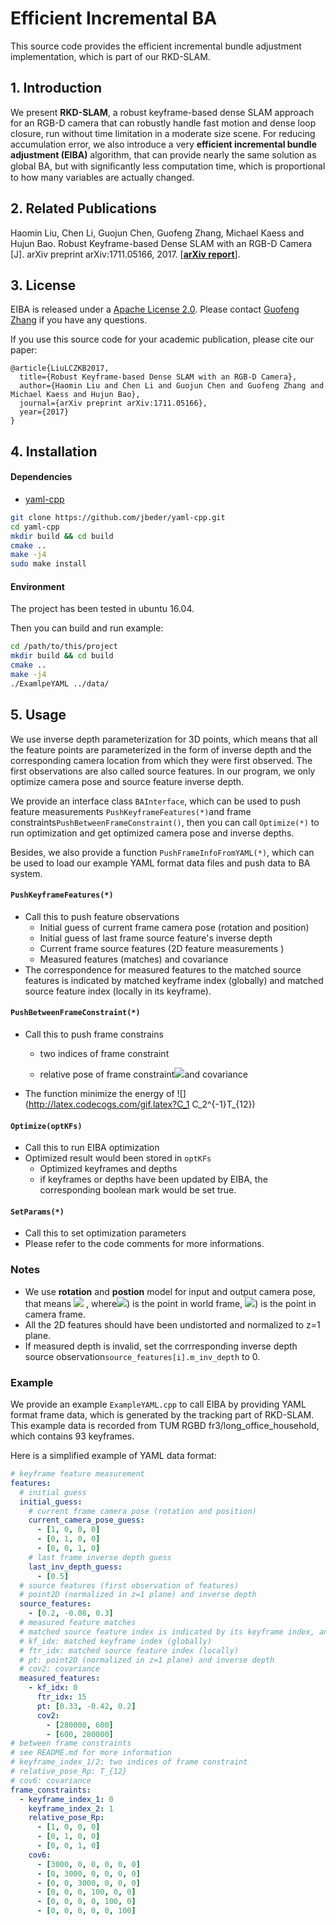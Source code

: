 # Efficient Incremental BA

This source code provides the efficient incremental bundle adjustment implementation, which is part of our RKD-SLAM.

## 1. Introduction

We present **RKD-SLAM**, a robust keyframe-based dense SLAM approach for an RGB-D camera that can robustly handle fast motion and dense loop closure, run without time limitation in a moderate size scene. For reducing accumulation error, we also introduce a very **efficient incremental bundle adjustment (EIBA)** algorithm, that can provide nearly the same solution as global BA, but with signiﬁcantly less computation time, which is proportional to how many variables are actually changed.

## 2. Related Publications

Haomin Liu, Chen Li, Guojun Chen, Guofeng Zhang, Michael Kaess and Hujun Bao. Robust Keyframe-based Dense SLAM with an RGB-D Camera [J]. arXiv preprint arXiv:1711.05166, 2017. [**[arXiv report](https://arxiv.org/abs/1711.05166)**].


## 3. License

EIBA is released under a [Apache License 2.0](https://www.apache.org/licenses/LICENSE-2.0). Please contact [Guofeng Zhang](mailto:zhangguofeng@cad.zju.edu.cn) if you have any questions.

If you use this source code for your academic publication, please cite our paper:

    @article{LiuLCZKB2017,
      title={Robust Keyframe-based Dense SLAM with an RGB-D Camera},
      author={Haomin Liu and Chen Li and Guojun Chen and Guofeng Zhang and Michael Kaess and Hujun Bao},
      journal={arXiv preprint arXiv:1711.05166},
      year={2017}
    }

## 4. Installation

#### Dependencies
- [yaml-cpp](https://github.com/jbeder/yaml-cpp) 

```bash
git clone https://github.com/jbeder/yaml-cpp.git
cd yaml-cpp
mkdir build && cd build
cmake ..
make -j4
sudo make install
```

#### Environment

The project has been tested in ubuntu 16.04.

Then you can build and run example: 

```bash
cd /path/to/this/project
mkdir build && cd build
cmake ..
make -j4
./ExamlpeYAML ../data/
```

## 5. Usage

We use inverse depth parameterization for 3D points, which means that all the feature points are parameterized in the form of inverse depth and the corresponding camera location from which they were first observed. The first observations are also called source features. In our program, we only optimize camera pose and source feature inverse depth.

We provide an interface class `BAInterface`, which can be used to push feature measurements `PushKeyframeFeatures(*)`and frame constraints`PushBetweenFrameConstraint()`, then you can call `Optimize(*)` to run optimization and get optimized camera pose and inverse depths.

Besides, we also provide a function `PushFrameInfoFromYAML(*)`, which can be used to load our example YAML format data files and push data to BA system.

#### `PushKeyframeFeatures(*)`

- Call this to push feature observations
  - Initial guess of current frame camera pose (rotation and position)
  - Initial guess of last frame source feature's inverse depth
  - Current frame source features (2D feature measurements )
  - Measured features (matches) and covariance
- The correspondence for measured features to the matched source features is indicated by matched keyframe index (globally) and matched source feature index (locally in its keyframe).

#### `PushBetweenFrameConstraint(*)`

- Call this to push frame constrains
  - two indices of frame constraint

  - relative pose of frame constraint![](http://latex.codecogs.com/gif.latex?T_{12})and covariance

- The function minimize the energy of ![](http://latex.codecogs.com/gif.latex?C_1 C_2^{-1}T_{12}) 

#### `Optimize(optKFs)`

- Call this to run EIBA optimization
- Optimized result would been stored in `optKFs`
  - Optimized keyframes and depths
  - if keyframes or depths have been updated by EIBA, the corresponding boolean mark would be set true.

#### `SetParams(*)`

- Call this to set optimization parameters
- Please refer to the code comments for more informations.

### Notes

- We use **rotation** and **postion** model for input and output camera pose, that means ![](http://latex.codecogs.com/gif.latex?\\mathbf{X}_c=R(\\mathbf{X}_w-\\mathbf{p}))  , where![](http://latex.codecogs.com/gif.latex?\\mathbf{X}_c))  is the point in world frame, ![](http://latex.codecogs.com/gif.latex?\\mathbf{X}_w))  is the point in camera frame.
- All the 2D features should have been undistorted and normalized to z=1 plane.
- If measured depth is invalid, set the corrresponding inverse depth source observation`source_features[i].m_inv_depth` to 0.

### Example

We provide an example `ExampleYAML.cpp` to call EIBA by providing YAML format frame data, which is generated by the tracking part of RKD-SLAM. This example data is recorded from TUM RGBD fr3/long_office_household, which contains 93 keyframes.

Here is a simplified example of YAML data format:

```yaml
# keyframe feature measurement
features:
  # initial guess
  initial_guess:
    # current frame camera pose (rotation and position)
    current_camera_pose_guess:
      - [1, 0, 0, 0]
      - [0, 1, 0, 0]
      - [0, 0, 1, 0]
    # last frame inverse depth guess
    last_inv_depth_guess:
      - [0.5]
  # source features (first observation of features)
  # point2D (normalized in z=1 plane) and inverse depth
  source_features:
    - [0.2, -0.08, 0.3]
  # measured feature matches
  # matched source feature index is indicated by its keyframe index, and source feature index
  # kf_idx: matched keyframe index (globally)
  # ftr_idx: matched source feature index (locally)
  # pt: point2D (normalized in z=1 plane) and inverse depth
  # cov2: covariance
  measured_features:
    - kf_idx: 0
      ftr_idx: 15
      pt: [0.33, -0.42, 0.2]
      cov2:
        - [280000, 600]
        - [600, 280000]
# between frame constraints
# see README.md for more information
# keyframe_index_1/2: two indices of frame constraint
# relative_pose_Rp: T_{12}
# cov6: covariance
frame_constraints:
  - keyframe_index_1: 0
    keyframe_index_2: 1
    relative_pose_Rp:
      - [1, 0, 0, 0]
      - [0, 1, 0, 0]
      - [0, 0, 1, 0]
    cov6:
      - [3000, 0, 0, 0, 0, 0]
      - [0, 3000, 0, 0, 0, 0]
      - [0, 0, 3000, 0, 0, 0]
      - [0, 0, 0, 100, 0, 0]
      - [0, 0, 0, 0, 100, 0]
      - [0, 0, 0, 0, 0, 100]
```
